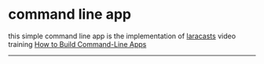 # command line app
this simple command line app is the implementation of [laracasts] video training [How to Build Command-Line Apps]
****
[laracasts]: <http://laracasts.com>
[How to Build Command-Line Apps]:<https://laracasts.com/series/how-to-build-command-line-apps-in-php>
